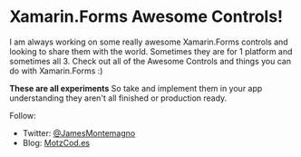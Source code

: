 Xamarin.Forms Awesome Controls!
===================================

I am always working on some really awesome Xamarin.Forms controls and looking to share them with the world. Sometimes they are for 1 platform and sometimes all 3. Check out all of the Awesome Controls and things you can do with Xamarin.Forms :)

**These are all experiments**
So take and implement them in your app understanding they aren't all finished or production ready.

Follow:

* Twitter: [@JamesMontemagno](http://twitter.com/jamesmontemagno)
* Blog: [MotzCod.es](http://www.motzcod.es)
